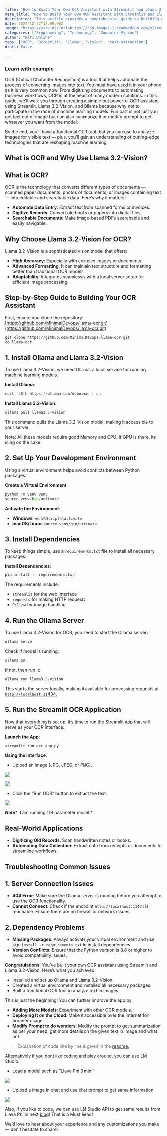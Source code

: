 ```yaml
---
title: "How to Build Your Own OCR Assistant with Streamlit and Llama 3.2-Vision"
meta_title: "How to Build Your Own OCR Assistant with Streamlit and Llama 3.2-Vision"
description: "This article provides a comprehensive guide on building an Optical Character Recognition (OCR) assistant using Streamlit and Llama 3.2-Vision. It outlines the significance of OCR in automating text extraction from images and documents. The guide includes step-by-step instructions for setting up the necessary environment, installing dependencies, and running the OCR application. It highlights the advantages of using Llama 3.2-Vision, such as high accuracy and advanced formatting. Additionally, it discusses real-world applications of the OCR tool and troubleshooting common issues. The article encourages further enhancements and cloud deployment of the application."
date: 2024-12-27T12:59:06Z
image: "https://wsrv.nl/?url=https://cdn-images-1.readmedium.com/v2/resize:fit:800/1*f0fXSegk9ihTiWEo0TB2eg.png"
categories: ["Programming", "Technology", "Computer Vision"]
author: "Rifx.Online"
tags: ["OCR", "Streamlit", "Llama", "Vision", "text-extraction"]
draft: False

---
```








### Learn with example

OCR (Optical Character Recognition) is a tool that helps automate the process of converting images into text. You must have used it in your phone as it is very common now. From digitizing documents to automating business workflows, OCR is at the heart of many modern solutions. In this guide, we’ll walk you through creating a simple but powerful OCR assistant using Streamlit, Llama 3\.2\-Vision, and Ollama because why not to participate in the race of machine learning models. Fun part is not just you get text out of image but can also summarize it or modify prompt to get whatever you want from the model.

By the end, you’ll have a functional OCR tool that you can use to analyze images for visible text — plus, you’ll gain an understanding of cutting\-edge technologies that are reshaping machine learning.


## What is OCR and Why Use Llama 3\.2\-Vision?


## What is OCR?

OCR is the technology that converts different types of documents — scanned paper documents, photos of documents, or images containing text — into editable and searchable data. Here’s why it matters:

* **Automate Data Entry**: Extract text from scanned forms or invoices.
* **Digitize Records**: Convert old books or papers into digital files.
* **Searchable Documents**: Make image\-based PDFs searchable and easily navigable.


## Why Choose Llama 3\.2\-Vision for OCR?

Llama 3\.2\-Vision is a sophisticated vision model that offers:

* **High Accuracy**: Especially with complex images or documents.
* **Advanced Formatting**: It can maintain text structure and formatting better than traditional OCR models.
* **Adaptability**: Integrates seamlessly with a local server setup for efficient image processing.


## Step\-by\-Step Guide to Building Your OCR Assistant

First, ensure you clone the repository: [https://github.com/MinimalDevops/llama\-ocr.git](https://github.com/MinimalDevops/llama-ocr.git)


```python
git clone https://github.com/MinimalDevops/llama-ocr.git
cd llama-ocr
```

## 1\. Install Ollama and Llama 3\.2\-Vision

To use Llama 3\.2\-Vision, we need Ollama, a local service for running machine learning models.

**Install Ollama**:


```python
curl -sSfL https://ollama.com/download | sh
```
**Install Llama 3\.2\-Vision**:


```python
ollama pull llama3.2-vision
```
This command pulls the Llama 3\.2\-Vision model, making it accessible to your server.

Note: All these models require good Memory and CPU. If GPU is there, its icing on the cake.


## 2\. Set Up Your Development Environment

Using a virtual environment helps avoid conflicts between Python packages.

**Create a Virtual Environment**:


```python
python -m venv venv
source venv/bin/activate 
```
**Activate the Environment**:

* **Windows**: `venv\Scripts\activate`
* **macOS/Linux**: `source venv/bin/activate`


## 3\. Install Dependencies

To keep things simple, use a `requirements.txt` file to install all necessary packages:

**Install Dependencies**:


```python
pip install -r requirements.txt
```
The requirements include:

* `streamlit` for the web interface
* `requests` for making HTTP requests
* `Pillow` for image handling


## 4\. Run the Ollama Server

To use Llama 3\.2\-Vision for OCR, you need to start the Ollama server:


```python
ollama serve
```
Check if model is running:


```python
ollama ps
```
if not, then run it:


```python
ollama run llama3.2-vision
```
This starts the server locally, making it available for processing requests at [`http://localhost:11`434\.](http://localhost:11434.)


## 5\. Run the Streamlit OCR Application

Now that everything is set up, it’s time to run the Streamlit app that will serve as your OCR interface:

**Launch the App**:


```python
streamlit run ocr_app.py
```
**Using the Interface**:

* Upload an image (JPG, JPEG, or PNG).

![](https://wsrv.nl/?url=https://cdn-images-1.readmedium.com/v2/resize:fit:800/1*_R_KVy594ccqtjtChDxPyg.png)

![](https://wsrv.nl/?url=https://cdn-images-1.readmedium.com/v2/resize:fit:800/1*SaAZDtQs6W7_ykHdQPPK9w.png)

* Click the “Run OCR” button to extract the text.

![](https://wsrv.nl/?url=https://cdn-images-1.readmedium.com/v2/resize:fit:800/1*so73Gj_zYHANoW2EwDdrDQ.png)

***Note****: I am running 11B parameter model.*


## Real\-World Applications

* **Digitizing Old Records**: Scan handwritten notes or books.
* **Automating Data Collection**: Extract data from receipts or documents to streamline workflows.


## Troubleshooting Common Issues


## 1\. Server Connection Issues

* **404 Error**: Make sure the Ollama server is running before you attempt to use the OCR functionality.
* **Cannot Connect**: Check if the endpoint `http://localhost:11434` is reachable. Ensure there are no firewall or network issues.


## 2\. Dependency Problems

* **Missing Packages**: Always activate your virtual environment and use `pip install -r requirements.txt` to install dependencies.
* **Version Conflicts**: Ensure that the Python version is 3\.8 or higher to avoid compatibility issues.

**Congratulations**! You’ve built your own OCR assistant using Streamlit and Llama 3\.2\-Vision. Here’s what you achieved:

* Installed and set up Ollama and Llama 3\.2\-Vision.
* Created a virtual environment and installed all necessary packages.
* Built a functional OCR tool to analyze text in images.

This is just the beginning! You can further improve the app by:

* **Adding More Models**: Experiment with other OCR models.
* **Deploying It on the Cloud**: Make it accessible over the internet for broader usage.
* **Modify Prompt to do wonders**: Modify the prompt to get summarization as per your need, get more details on the given text in image and what not.


> Explanation of code line by line is given in the [readme.](https://github.com/MinimalDevops/llama-ocr/blob/main/README.md)

Alternatively if you dont like coding and play around, you can use LM Studio.

* Load a model such as “Llava Phi 3 mini”

![](https://wsrv.nl/?url=https://cdn-images-1.readmedium.com/v2/resize:fit:800/1*Uca_g_NkViZkwyqLfe8_3w.png)

* Upload a image in chat and use chat prompt to get same information

![](https://wsrv.nl/?url=https://cdn-images-1.readmedium.com/v2/resize:fit:800/1*ULFp1mq6CRPF9p3_pY5JIA.png)

Also, if you like to code, we can use LM Studio API to get same results from Llava Phi in next [blog](https://readmedium.com/how-to-build-your-own-ocr-assistant-with-streamlit-and-llava-phi-450df3966bb3)! That is a Must Read!

We’d love to hear about your experience and any customizations you make — don’t hesitate to share!


